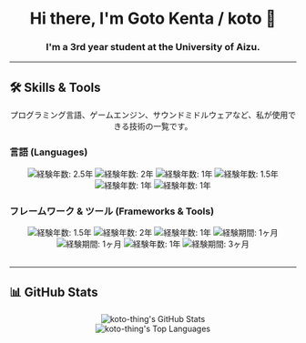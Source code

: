 <h1 align="center">Hi there, I'm Goto Kenta / koto 👋</h1>
<h3 align="center">I'm a 3rd year student at the University of Aizu.</h3>

---

## 🛠️ Skills & Tools
<p align="center">
  プログラミング言語、ゲームエンジン、サウンドミドルウェアなど、私が使用できる技術の一覧です。
</p>

### **言語 (Languages)**
<div align="center">
  <img src="https://img.shields.io/badge/C-A8B9CC?style=for-the-badge&logo=c" title="経験年数: 2.5年">
  <img src="https://img.shields.io/badge/C++-00599C?style=for-the-badge&logo=c%2B%2B&logoColor=white" title="経験年数: 2年">
  <img src="https://img.shields.io/badge/Java-ED8B00?style=for-the-badge&logo=openjdk&logoColor=white" title="経験年数: 1年">
  <img src="https://img.shields.io/badge/C%23-239120?style=for-the-badge&logo=c-sharp&logoColor=white" title="経験年数: 1.5年">
  <img src="https://img.shields.io/badge/HTML5-E34F26?style=for-the-badge&logo=html5&logoColor=white" title="経験年数: 1年">
  <img src="https://img.shields.io/badge/JavaScript-F7DF1E?style=for-the-badge&logo=javascript&logoColor=black" title="経験年数: 1年">
</div>

### **フレームワーク & ツール (Frameworks & Tools)**
<div align="center">
  <img src="https://img.shields.io/badge/Unity-FFFFFF?style=for-the-badge&logo=unity&logoColor=black" title="経験年数: 1.5年">
  <img src="https://img.shields.io/badge/Siv3D-F8B52D?style=for-the-badge&logoColor=white" title="経験年数: 2年">
  <img src="https://img.shields.io/badge/FMOD-E73025?style=for-the-badge&logoColor=white" title="経験年数: 1年">
  <img src="https://img.shields.io/badge/Wwise-00AEEF?style=for-the-badge&logoColor=white" title="経験期間: 1ヶ月">
  <img src="https://img.shields.io/badge/CRI_Ware-000000?style=for-the-badge&logoColor=white" title="経験期間: 1ヶ月">
  <img src="https://img.shields.io/badge/Pure_Data-9B9B9B?style=for-the-badge&logoColor=white" title="経験年数: 1年">
  <img src="https://img.shields.io/badge/Faust-D62A28?style=for-the-badge&logoColor=white" title="経験期間: 3ヶ月">
</div>

<br>

---

## 📊 GitHub Stats
<p align="center">
  <img align="center" src="https://github-readme-stats.vercel.app/api?username=koto-thing&show_icons=true&locale=ja&theme=radical&count_private=true" alt="koto-thing's GitHub Stats" />
  <br>
  <img align="center" src="https://github-readme-stats.vercel.app/api/top-langs/?username=koto-thing&layout=compact&locale=ja&theme=dracula&include_all_commits=true&count_private=true" alt="koto-thing's Top Languages" />
</p>
